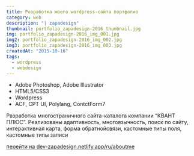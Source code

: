 ```yaml
---
title: Розработка моего wordpress-сайта портфолио
category: web
description: "| zapadesign"
thumbnail: portfolio_zapadesign-2016_thumbnail.jpg
img: portfolio_zapadesign-2016_img_001.jpg
img2: portfolio_zapadesign-2016_img_002.jpg
img3: portfolio_zapadesign-2016_img_003.jpg
createdAt: "2015-10-16"
tags: 
  - wordpress
  - webdesign
---
```


- Adobe Photoshop, Adobe Illustrator
- HTML5/CSS3
- Wordpress
- ACF, CPT UI, Polylang, ContctForm7

Разработка многостраничного сайта-каталога компании “КВАНТ ПЛЮС”. Реализованы адаптивность, многоязычность, поиск по сайту, интерактивная карта, форма обратнойсвязи, кастомные типы поля, кастомные типы записи

<a href="https://dev-zapadesign.netlify.app/ru/aboutme/">перейти на dev-zapadesign.netlify.app/ru/aboutme</a>
